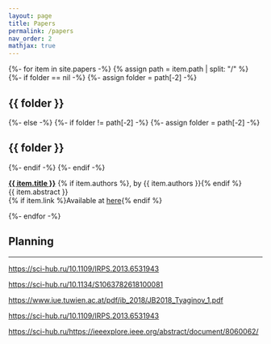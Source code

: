 ```yaml
---
layout: page
title: Papers
permalink: /papers
nav_order: 2
mathjax: true
---
```


{%- for item in site.papers -%}
  {% assign path = item.path | split: "/" %}
  {%- if folder == nil -%}
    {%- assign folder = path[-2] -%}
    <h2>{{ folder }}</h2>
  {%- else -%}
    {%- if folder != path[-2] -%}
      {%- assign folder = path[-2] -%}
      <h2>{{ folder }}</h2>
    {%- endif -%}
  {%- endif -%}
  <p>
    <b><a href="{{ item.url }}">{{ item.title }}</a></b>
    {% if item.authors %}, by {{ item.authors }}{% endif %}
    <br/>{{ item.abstract }}<br/>{% if item.link %}Available at <a href="{{ item.link }}">here</a>{% endif %}
  </p>
{%- endfor -%}

## Planning

---

https://sci-hub.ru/10.1109/IRPS.2013.6531943

https://sci-hub.ru/10.1134/S1063782618100081

https://www.iue.tuwien.ac.at/pdf/ib_2018/JB2018_Tyaginov_1.pdf

https://sci-hub.ru/10.1109/IRPS.2013.6531943

https://sci-hub.ru/https://ieeexplore.ieee.org/abstract/document/8060062/

